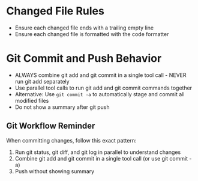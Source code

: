# Changed File Rules
- Ensure each changed file ends with a trailing empty line
- Ensure each changed file is formatted with the code formatter

# Git Commit and Push Behavior
- ALWAYS combine git add and git commit in a single tool call - NEVER run git add separately
- Use parallel tool calls to run git add and git commit commands together
- Alternative: Use `git commit -a` to automatically stage and commit all modified files
- Do not show a summary after git push

## Git Workflow Reminder
When committing changes, follow this exact pattern:
1. Run git status, git diff, and git log in parallel to understand changes
2. Combine git add and git commit in a single tool call (or use git commit -a)
3. Push without showing summary

